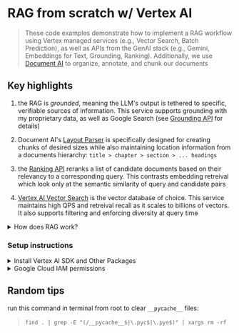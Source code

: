 # RAG from scratch w/ Vertex AI

> These code examples demonstrate how to implement a RAG workflow using Vertex managed services (e.g., Vector Search, Batch Prediction), as well as APIs from the GenAI stack (e.g., Gemini, Embeddings for Text, Grounding, Ranking). Additionally, we use [Document AI](https://cloud.google.com/document-ai/?hl=en) to organize, annotate, and chunk our documents 

## Key highlights

1. the RAG is *grounded*, meaning the LLM's output is tethered to specific, verifiable sources of information. This service supports grounding with my proprietary data, as well as Google Search (see [Grounding API](https://cloud.google.com/vertex-ai/generative-ai/docs/grounding/overview) for details)

2. Document AI's [Layout Parser](https://cloud.google.com/document-ai/docs/layout-parse-chunk) is specifically designed for creating chunks of desired sizes while also maintaining location information from a documents hierarchy: `title > chapter > section > ... headings`

3. the [Ranking API](https://cloud.google.com/generative-ai-app-builder/docs/ranking) reranks a list of candidate documents based on their relevancy to a corresponding query. This contrasts embedding retreival which look only at the semantic similarity of query and candidate pairs

4. [Vertex AI Vector Search](https://cloud.google.com/vertex-ai/docs/vector-search/overview) is the vector database of choice. This service maintains high QPS and retreival recall as it scales to billions of vectors. It also supports filtering and enforcing diversity at query time


<details>
  <summary>How does RAG work?</summary>
    
<img src='imgs/joe_dirte_logic.png' width='924' height='500'>
    
</details>


### Setup instructions

<details>
  <summary>Install Vertex AI SDK and Other Packages</summary>

Run the following in a terminal:

```
pip install google-cloud-aiplatform --upgrade --quiet
pip install google-cloud-discoveryengine --upgrade --quiet
pip install google-cloud-documentai google-cloud-documentai-toolbox --upgrade --quiet
pip install google-cloud-storage --upgrade --quiet
pip install langchain-google-community --upgrade --quiet
pip install langchain-google-vertexai --upgrade --quiet
pip install langchain-google-community[vertexaisearch] --upgrade --quiet
pip install langchain-google-community[docai] --upgrade --quiet
pip install rich --upgrade --quiet
```

</details>

<details>
  <summary>Google Cloud IAM permissions</summary>

* `roles/serviceusage.serviceUsageAdmin` to enable APIs
* `roles/iam.serviceAccountAdmin` to modify service agent permissions
* `roles/aiplatform.user` to use AI Platform components
* `roles/storage.objectAdmin` to modify and delete GCS buckets
* `roles/documentai.admin` to create and use Document AI Processors
* `roles/discoveryengine.admin` to modify Vertex AI Search assets
    
</details>

## Random tips

run this command in terminal from root to clear `__pycache__` files:

> `find . | grep -E "(/__pycache__$|\.pyc$|\.pyo$)" | xargs rm -rf`